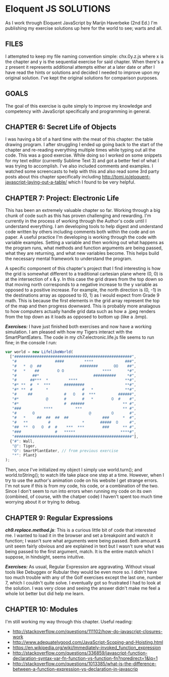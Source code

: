 # Eloquent JS SOLUTIONS

As I work through Eloquent JavaScript by Marijn Haverbeke (2nd Ed.) I'm publishing my exercise solutions up here for the world to see; warts and all. 

## FILES

I attempted to keep my file naming convention simple: chx.0y.z.js where x is the chapter and y is the sequential exercise for said chapter. When there's a z present it represents additional attempts either at a later date or after I have read the hints or solutions and decided I needed to improve upon my original solution. I've kept the original solutions for comparison purposes.

## GOALS

The goal of this exercise is quite simply to improve my knowledge and competency with JavaScript specifically and programming in general.

## CHAPTER 6: Secret Life of Objects

I was having a bit of a hard time with the meat of this chapter: the table drawing program. I after struggling I ended up going back to the start of the chapter and re-reading everything multiple times while typing out all the code. This was a good exercise. While doing so I worked on some snippets for my text editor (currently Sublime Text 3) and got a better feel of what I was trying to accomplish. I've also included comments and examples. I watched some screencasts to help with this and also read some 3rd party posts about this chapter specifically including http://tomi.io/eloquent-javascript-laying-out-a-table/ which I found to be very helpful. 

## CHAPTER 7: Project: Electronic Life

This has been an extremely valuable chapter so far. Working through a big chunk of code such as this has proven challenging and rewarding. I'm currently in the process of working through the Author's code until I understand everything. I am developing tools to help digest and understand code written by others including comments both within the code and on paper. A useful practice I'm developing is working through the code with variable examples. Setting a variable and then working out what happens as the program runs, what methods and function arguments are being passed, what they are returning, and what new variables become. This helps build the necessary mental framework to understand the program. 

A specific component of this chapter's project that I find interesting is how the grid is somewhat different to a traditional cartesian plane where (0, 0) is at the intersection of x & y. In this case the grid draws from the top down so that moving north corresponds to a negative increase to the y variable as opposed to a positive increase. For example, the north direction is (0, -1) in the destinations array as opposed to (0, 1) as I would expect from Grade 9 math. This is because the first elements in the grid array represent the top of the map and then progress downward. This is probably more analagous to how computers actually handle grid data such as how a .jpeg renders from the top down as it loads as opposed to bottom up (like a .bmp). 

***Exercises:*** I have just finished both exercises and now have a working simulation. I am pleased with how my Tigers interact with the SmartPlantEaters. The code in my ch7.electronic.life.js file seems to run fine; in the console I run:

```JavaScript
var world = new LifelikeWorld(
  ["####################################################",
   "#                 ####         ****              ###",
   "#   *  @  ##                 ########       OO    ##",
   "#   *    ##        O O                 ****       *#",
   "#       ##*                        ##########     *#",
   "#      ##***  *         ****                     **#",
   "#* **  #  *  ***      #########                  **#",
   "#* **  #      *               #   *              **#",
   "#     ##              #   O   #  ***          ######",
   "#*            @       #       #   *        O  #    #",
   "#*                    #  ######                 ** #",
   "###          ****          ***                  ** #",
   "#       O                        @         O       #",
   "#   *     ##  ##  ##  ##               ###      *  #",
   "#   **         #              *       #####  O     #",
   "##  **  O   O  #  #    ***  ***        ###      ** #",
   "###               #   *****                    ****#",
   "####################################################"],
  {"#": Wall,
   "@": Tiger,
   "O": SmartPlantEater, // from previous exercise
   "*": Plant}
);
```

Then, once I've initialized my object I simply use world.turn(); and world.toString(); to watch life take place one step at a time. However, when I try to use the author's animation code on his website I get strange errors. I'm not sure if this is from my code, his code, or a combination of the two. Since I don't seem to run into errors when running my code on its own (combined, of course, with the chatper code) I haven't spent too much time worrying about it or trying to debug. 

## CHAPTER 9: Regular Expressions

***ch9.replace.method.js***: This is a curious little bit of code that interested me. I wanted to load it in the browser and set a breakpoint and watch it function; I wasn't sure what arguments were being passed. Both amount & unit seem fairly obvious and are explained in text but I wasn't sure what was being passed to the first argument, match. It is the entire match which I suppose, in hindsight, seems intuitive. 

***Exercises:*** As usual, Regular Expression are aggravating. Without visual tools like Debuggex or Rubular they would be even more so. I didn't have too much trouble with any of the Golf exercises except the last one, number 7, which I couldn't quite solve. I eventually got so frustrated I had to look at the solution. I was very close and seeing the answer didn't make me feel a whole lot better but did help me learn. 

## CHAPTER 10: Modules

I'm still working my way through this chapter. Useful reading:

* http://stackoverflow.com/questions/111102/how-do-javascript-closures-work
* http://www.adequatelygood.com/JavaScript-Scoping-and-Hoisting.html
* https://en.wikipedia.org/wiki/Immediately-invoked_function_expression
* http://stackoverflow.com/questions/336859/javascript-function-declaration-syntax-var-fn-function-vs-function-fn?noredirect=1&lq=1
* http://stackoverflow.com/questions/1013385/what-is-the-difference-between-a-function-expression-vs-declaration-in-javascrip